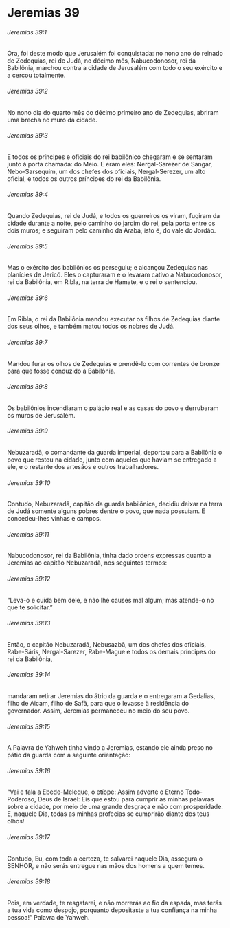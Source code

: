# Jeremias 39

###### Jeremias 39:1

Ora, foi deste modo que Jerusalém foi conquistada: no nono ano do reinado de Zedequias, rei de Judá, no décimo mês, Nabucodonosor, rei da Babilônia, marchou contra a cidade de Jerusalém com todo o seu exército e a cercou totalmente.

###### Jeremias 39:2

No nono dia do quarto mês do décimo primeiro ano de Zedequias, abriram uma brecha no muro da cidade.

###### Jeremias 39:3

E todos os príncipes e oficiais do rei babilônico chegaram e se sentaram junto à porta chamada: do Meio. E eram eles: Nergal-Sarezer de Sangar, Nebo-Sarsequim, um dos chefes dos oficiais, Nergal-Serezer, um alto oficial, e todos os outros príncipes do rei da Babilônia.

###### Jeremias 39:4

Quando Zedequias, rei de Judá, e todos os guerreiros os viram, fugiram da cidade durante a noite, pelo caminho do jardim do rei, pela porta entre os dois muros; e seguiram pelo caminho da Arabá, isto é, do vale do Jordão.

###### Jeremias 39:5

Mas o exército dos babilônios os perseguiu; e alcançou Zedequias nas planícies de Jericó. Eles o capturaram e o levaram cativo a Nabucodonosor, rei da Babilônia, em Ribla, na terra de Hamate, e o rei o sentenciou.

###### Jeremias 39:6

Em Ribla, o rei da Babilônia mandou executar os filhos de Zedequias diante dos seus olhos, e também matou todos os nobres de Judá.

###### Jeremias 39:7

Mandou furar os olhos de Zedequias e prendê-lo com correntes de bronze para que fosse conduzido a Babilônia.

###### Jeremias 39:8

Os babilônios incendiaram o palácio real e as casas do povo e derrubaram os muros de Jerusalém.

###### Jeremias 39:9

Nebuzaradã, o comandante da guarda imperial, deportou para a Babilônia o povo que restou na cidade, junto com aqueles que haviam se entregado a ele, e o restante dos artesãos e outros trabalhadores.

###### Jeremias 39:10

Contudo, Nebuzaradã, capitão da guarda babilônica, decidiu deixar na terra de Judá somente alguns pobres dentre o povo, que nada possuíam. E concedeu-lhes vinhas e campos.

###### Jeremias 39:11

Nabucodonosor, rei da Babilônia, tinha dado ordens expressas quanto a Jeremias ao capitão Nebuzaradã, nos seguintes termos:

###### Jeremias 39:12

“Leva-o e cuida bem dele, e não lhe causes mal algum; mas atende-o no que te solicitar.”

###### Jeremias 39:13

Então, o capitão Nebuzaradã, Nebusazbã, um dos chefes dos oficiais, Rabe-Sáris, Nergal-Sarezer, Rabe-Mague e todos os demais príncipes do rei da Babilônia,

###### Jeremias 39:14

mandaram retirar Jeremias do átrio da guarda e o entregaram a Gedalias, filho de Aicam, filho de Safã, para que o levasse à residência do governador. Assim, Jeremias permaneceu no meio do seu povo.

###### Jeremias 39:15

A Palavra de Yahweh tinha vindo a Jeremias, estando ele ainda preso no pátio da guarda com a seguinte orientação:

###### Jeremias 39:16

“Vai e fala a Ebede-Meleque, o etíope: Assim adverte o Eterno Todo-Poderoso, Deus de Israel: Eis que estou para cumprir as minhas palavras sobre a cidade, por meio de uma grande desgraça e não com prosperidade. E, naquele Dia, todas as minhas profecias se cumprirão diante dos teus olhos!

###### Jeremias 39:17

Contudo, Eu, com toda a certeza, te salvarei naquele Dia, assegura o SENHOR, e não serás entregue nas mãos dos homens a quem temes.

###### Jeremias 39:18

Pois, em verdade, te resgatarei, e não morrerás ao fio da espada, mas terás a tua vida como despojo, porquanto depositaste a tua confiança na minha pessoa!” Palavra de Yahweh.

